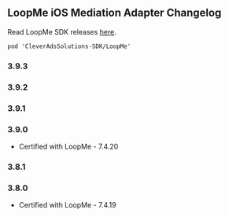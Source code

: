 ## LoopMe iOS Mediation Adapter Changelog
Read LoopMe SDK releases [here](https://github.com/loopme/ios-united-sdk/releases).
```
pod 'CleverAdsSolutions-SDK/LoopMe'
```

### 3.9.3

### 3.9.2

### 3.9.1

### 3.9.0
- Certified with LoopMe - 7.4.20

### 3.8.1

### 3.8.0
- Certified with LoopMe - 7.4.19
